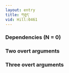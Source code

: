 ```yaml
---
layout: entry
title: གཅུད་
vid: Hill:0461
---
```

### Dependencies (N = 0)


### Two overt arguments


### Three overt arguments
